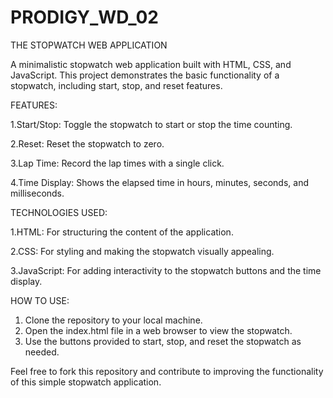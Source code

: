 # PRODIGY_WD_02
THE STOPWATCH WEB APPLICATION

A minimalistic stopwatch web application built with HTML, CSS, and JavaScript. This project demonstrates the basic functionality of a stopwatch, including start, stop, and reset features.

FEATURES:

1.Start/Stop: Toggle the stopwatch to start or stop the time counting.

2.Reset: Reset the stopwatch to zero.

3.Lap Time: Record the lap times with a single click.

4.Time Display: Shows the elapsed time in hours, minutes, seconds, and milliseconds.

 TECHNOLOGIES USED:
 
 1.HTML: For structuring the content of the application.
 
 2.CSS: For styling and making the stopwatch visually appealing.
 
 3.JavaScript: For adding interactivity to the stopwatch buttons and the time display.

 HOW TO USE:
 1. Clone the repository to your local machine.
2. Open the index.html file in a web browser to view the stopwatch.
3. Use the buttons provided to start, stop, and reset the stopwatch as needed.

Feel free to fork this repository and contribute to improving the functionality of this simple stopwatch application.
